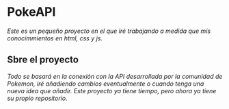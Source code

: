 # PokeAPI
_Este es un pequeño proyecto en el que iré trabajando a medida que mis conocimmientos en html, css y js._

## Sbre el proyecto
_Todo se basará en la conexión con la API desarrollada por la comunidad de Pokemon, iré añadiendo cambios eventualmente o cuando tenga una nueva idea que añadir. Este proyecto ya tiene tiempo, pero ahora ya tiene su propio repositorio._